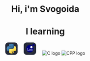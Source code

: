 <h1 align="center">Hi, i'm Svogoida </h1>

###

<div align="center">
  <h1 align="center">I learning </h1>
  <img src="https://github.com/tandpfun/skill-icons/blob/main/icons/Python-Dark.svg" height="40" alt="Python logo"  />
  <img width="12" />
  <img src="https://github.com/tandpfun/skill-icons/blob/main/icons/Lua-Dark.svg" height="40" alt="Lua logo"  />
  <img width="12" />
  <img src="https://skillicons.dev/icons?i=c" height="40" alt="C logo"
  <img width="40" />
  <img src="https://skillicons.dev/icons?i=cpp" height="40" alt="CPP logo"
  <img width="40" />
</div>
